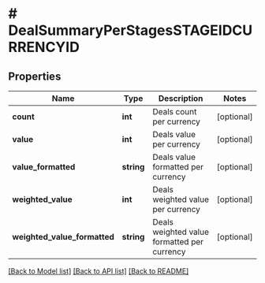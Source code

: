 # # DealSummaryPerStagesSTAGEIDCURRENCYID

## Properties

Name | Type | Description | Notes
------------ | ------------- | ------------- | -------------
**count** | **int** | Deals count per currency | [optional]
**value** | **int** | Deals value per currency | [optional]
**value_formatted** | **string** | Deals value formatted per currency | [optional]
**weighted_value** | **int** | Deals weighted value per currency | [optional]
**weighted_value_formatted** | **string** | Deals weighted value formatted per currency | [optional]

[[Back to Model list]](../../README.md#models) [[Back to API list]](../../README.md#endpoints) [[Back to README]](../../README.md)
